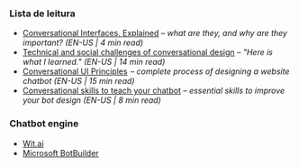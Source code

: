### Lista de leitura

- [Conversational Interfaces, Explained](https://www.fastcodesign.com/3058546/conversational-interfaces-explained) *– what are they, and why are they important? (EN-US | 4 min read)*
- [Technical and social challenges of conversational design](https://uxdesign.cc/my-website-is-now-conversational-here-is-what-i-learned-7e943cc6ace0#.ti7ekcuul) *– "Here is what I learned." (EN-US | 14 min read)*
- [Conversational UI Principles](https://medium.com/swlh/conversational-ui-principles-complete-process-of-designing-a-website-chatbot-d0c2a5fee376#.wr0fe7if7)  *– complete process of designing a website chatbot (EN-US | 15 min read)*
- [Conversational skills to teach your chatbot](http://www.topbots.com/bot-design-conversational-ui-ux-skills-teach-your-chatbot) *– essential skills to improve your bot design (EN-US | 8 min read)*

### Chatbot engine

- [Wit.ai](https://wit.ai)
- [Microsoft BotBuilder](https://github.com/Microsoft/BotBuilder)
